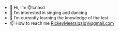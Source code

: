 - 👋 Hi, I’m @Icnasd
- 👀 I’m interested in singing and dancing
- 🌱 I’m currently learning the knowledge of the test
- 📫 How to reach me RickeyMeersIqzIgV@gmail.com

<!---
Icnasd/Icnasd is a ✨ special ✨ repository because its `README.md` (this file) appears on your GitHub profile.
You can click the Preview link to take a look at your changes.
--->

